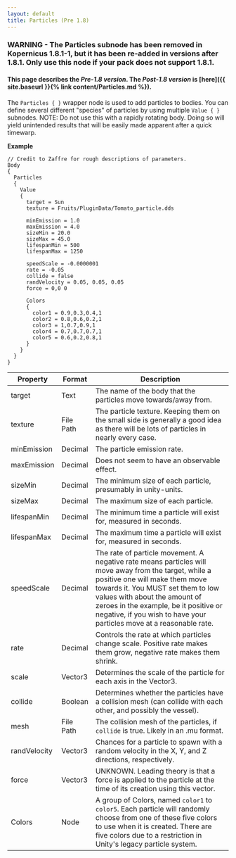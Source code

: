 ```yaml
---
layout: default
title: Particles (Pre 1.8)
---
```


### WARNING - The Particles subnode has been removed in Kopernicus 1.8.1-1, but it has been re-added in versions after 1.8.1. Only use this node if your pack does not support 1.8.1.
#### This page describes the *Pre-1.8 version*. The *Post-1.8 version* is [here]({{ site.baseurl }}{% link content/Particles.md %}).

The `Particles { }` wrapper node is used to add particles to bodies. You can define several different "species" of particles by using multiple `Value { }` subnodes. NOTE:  Do not use this with a rapidly rotating body.  Doing so will yield unintended results that will be easily made apparent after a quick timewarp.

**Example**
```
// Credit to Zaffre for rough descriptions of parameters.
Body
{
  Particles
  {
    Value
    {
      target = Sun
      texture = Fruits/PluginData/Tomato_particle.dds

      minEmission = 1.0
      maxEmission = 4.0
      sizeMin = 20.0
      sizeMax = 45.0
      lifespanMin = 500
      lifespanMax = 1250

      speedScale = -0.0000001
      rate = -0.05
      collide = false
      randVelocity = 0.05, 0.05, 0.05
      force = 0,0 0

      Colors
      {
        color1 = 0.9,0.3,0.4,1
        color2 = 0.8,0.6,0.2,1
        color3 = 1,0.7,0.9,1
        color4 = 0.7,0.7,0.7,1
        color5 = 0.6,0.2,0.8,1
      }
    }
  }
}
```

|Property|Format|Description|
|--------|------|-----------|
|target|Text|The name of the body that the particles move towards/away from.|
|texture|File Path|The particle texture. Keeping them on the small side is generally a good idea as there will be lots of particles in nearly every case.|
|minEmission|Decimal|The particle emission rate.|
|maxEmission|Decimal|Does not seem to have an observable effect.|
|sizeMin|Decimal|The minimum size of each particle, presumably in unity-units.|
|sizeMax|Decimal|The maximum size of each particle.|
|lifespanMin|Decimal|The minimum time a particle will exist for, measured in seconds.|
|lifespanMax|Decimal|The maximum time a particle will exist for, measured in seconds.|
|speedScale|Decimal|The rate of particle movement. A negative rate means particles will move away from the target, while a positive one will make them move towards it. You MUST set them to low values with about the amount of zeroes in the example, be it positive or negative, if you wish to have your particles move at a reasonable rate.|
|rate|Decimal|Controls the rate at which particles change scale. Positive rate makes them grow, negative rate makes them shrink.|
|scale|Vector3|Determines the scale of the particle for each axis in the Vector3.|
|collide|Boolean|Determines whether the particles have a collision mesh (can collide with each other, and possibly the vessel).|
|mesh|File Path|The collision mesh of the particles, if `collide` is true. Likely in an .mu format.|
|randVelocity|Vector3|Chances for a particle to spawn with a random velocity in the X, Y, and Z directions, respectively.|
|force|Vector3|UNKNOWN. Leading theory is that a force is applied to the particle at the time of its creation using this vector.|
|Colors|Node|A group of Colors, named `color1` to `color5`. Each particle will randomly choose from one of these five colors to use when it is created. There are five colors due to a restriction in Unity's legacy particle system.|
